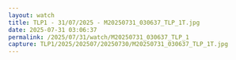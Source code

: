 ```yaml
---
layout: watch
title: TLP1 - 31/07/2025 - M20250731_030637_TLP_1T.jpg
date: 2025-07-31 03:06:37
permalink: /2025/07/31/watch/M20250731_030637_TLP_1
capture: TLP1/2025/202507/20250730/M20250731_030637_TLP_1T.jpg
---
```

